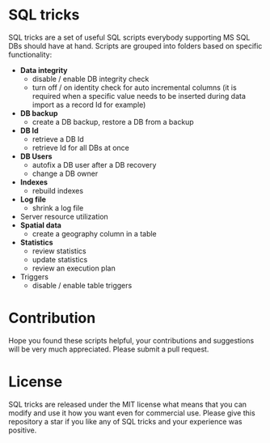 # SQL tricks
SQL tricks are a set of useful SQL scripts everybody supporting MS SQL DBs should have at hand. Scripts are grouped into folders based on specific functionality:
* **Data integrity**
   * disable / enable DB integrity check
   * turn off / on identity check for auto incremental columns (it is required when a specific value needs to be inserted during data import as a record Id for example) 
* **DB backup**
   * create a DB backup, restore a DB from a backup
* **DB Id**
   * retrieve a DB Id
   * retrieve Id for all DBs at once
* **DB Users**
   * autofix a DB user after a DB recovery
   * change a DB owner
* **Indexes**
   * rebuild indexes
* **Log file**
   * shrink a log file
* Server resource utilization
* **Spatial data**
   * create a geography column in a table
* **Statistics**
   * review statistics
   * update statistics
   * review an execution plan
* Triggers
   * disable / enable table triggers


# Contribution
Hope you found these scripts helpful, your contributions and suggestions will be very much appreciated. Please submit a pull request.

# License
SQL tricks are released under the MIT license what means that you can modify and use it how you want even for commercial use. Please give this repository a star if you like any of SQL tricks and your experience was positive.
